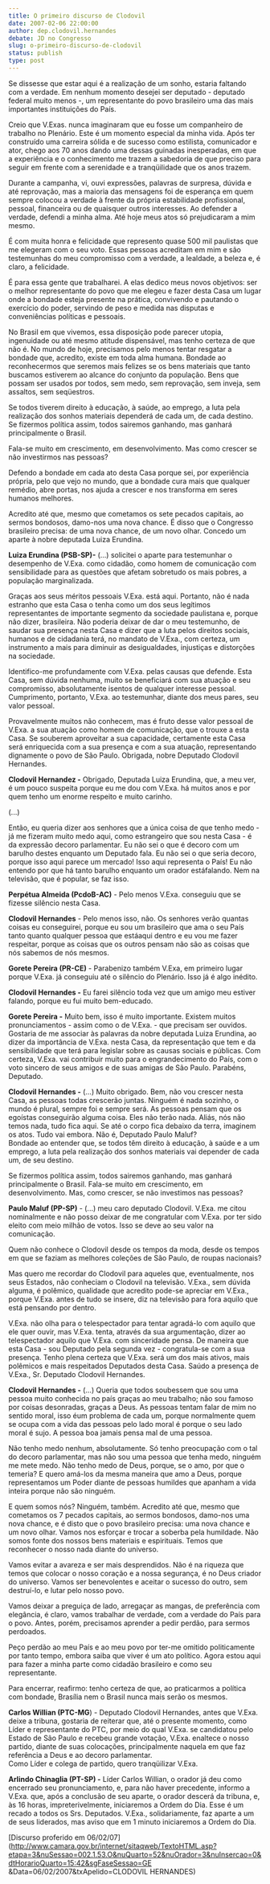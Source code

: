 ```yaml
---
title: O primeiro discurso de Clodovil
date: 2007-02-06 22:00:00
author: dep.clodovil.hernandes
debate: JD no Congresso
slug: o-primeiro-discurso-de-clodovil
status: publish 
type: post
---
```


  
Se dissesse que estar aqui é a realização de um sonho, estaria faltando com a verdade. Em nenhum momento desejei ser deputado - deputado federal muito menos -, um representante do povo brasileiro uma das mais importantes instituições do País.  
  
Creio que V.Exas. nunca imaginaram que eu fosse um companheiro de trabalho no Plenário. Este é um momento especial da minha vida. Após ter construído uma carreira sólida e de sucesso como estilista, comunicador e ator, chego aos 70 anos dando uma dessas guinadas inesperadas, em que a experiência e o conhecimento me trazem a sabedoria de que preciso para seguir em frente com a serenidade e a tranqüilidade que os anos trazem.  
  
Durante a campanha, vi, ouvi expressões, palavras de surpresa, dúvida e até reprovação, mas a maioria das mensagens foi de esperança em quem sempre colocou a verdade à frente da própria estabilidade profissional, pessoal, financeira ou de quaisquer outros interesses. Ao defender a verdade, defendi a minha alma. Até hoje meus atos só prejudicaram a mim mesmo.  
  
É com muita honra e felicidade que represento quase 500 mil paulistas que me elegeram com o seu voto. Essas pessoas acreditam em mim e são testemunhas do meu compromisso com a verdade, a lealdade, a beleza e, é claro, a felicidade.  
  
É para essa gente que trabalharei. A elas dedico meus novos objetivos: ser o melhor representante do povo que me elegeu e fazer desta Casa um lugar onde a bondade esteja presente na prática, convivendo e pautando o exercício do poder, servindo de peso e medida nas disputas e conveniências políticas e pessoais.  
  
No Brasil em que vivemos, essa disposição pode parecer utopia, ingenuidade ou até mesmo atitude dispensável, mas tenho certeza de que não é. No mundo de hoje, precisamos pelo menos tentar resgatar a bondade que, acredito, existe em toda alma humana. Bondade ao reconhecermos que seremos mais felizes se os bens materiais que tanto buscamos estiverem ao alcance do conjunto da população. Bens que possam ser usados por todos, sem medo, sem reprovação, sem inveja, sem assaltos, sem seqüestros.  
  
Se todos tiverem direito à educação, à saúde, ao emprego, a luta pela realização dos sonhos materiais dependerá de cada um, de cada destino. Se fizermos política assim, todos sairemos ganhando, mas ganhará principalmente o Brasil.  
  
Fala-se muito em crescimento, em desenvolvimento. Mas como crescer se não investirmos nas pessoas?  
  
Defendo a bondade em cada ato desta Casa porque sei, por experiência própria, pelo que vejo no mundo, que a bondade cura mais que qualquer remédio, abre portas, nos ajuda a crescer e nos transforma em seres humanos melhores.  
  
Acredito até que, mesmo que cometamos os sete pecados capitais, ao sermos bondosos, damo-nos uma nova chance. É disso que o Congresso brasileiro precisa: de uma nova chance, de um novo olhar. Concedo um aparte à nobre deputada Luiza Erundina.  
  
**Luiza Erundina (PSB-SP)-** (...) solicitei o aparte para testemunhar o desempenho de V.Exa. como cidadão, como homem de comunicação com sensibilidade para as questões que afetam sobretudo os mais pobres, a população marginalizada.  
  
Graças aos seus méritos pessoais V.Exa. está aqui. Portanto, não é nada estranho que esta Casa o tenha como um dos seus legítimos representantes de importante segmento da sociedade paulistana e, porque não dizer, brasileira. Não poderia deixar de dar o meu testemunho, de saudar sua presença nesta Casa e dizer que a luta pelos direitos sociais, humanos e de cidadania terá, no mandato de V.Exa., com certeza, um instrumento a mais para diminuir as desigualdades, injustiças e distorções na sociedade.   
  
Identifico-me profundamente com V.Exa. pelas causas que defende. Esta Casa, sem dúvida nenhuma, muito se beneficiará com sua atuação e seu compromisso, absolutamente isentos de qualquer interesse pessoal. Cumprimento, portanto, V.Exa. ao testemunhar, diante dos meus pares, seu valor pessoal.  
  
Provavelmente muitos não conhecem, mas é fruto desse valor pessoal de V.Exa. a sua atuação como homem de comunicação, que o trouxe a esta Casa. Se souberem aproveitar a sua capacidade, certamente esta Casa será enriquecida com a sua presença e com a sua atuação, representando dignamente o povo de São Paulo. Obrigada, nobre Deputado Clodovil Hernandes.  
  
**Clodovil Hernandez -** Obrigado, Deputada Luiza Erundina, que, a meu ver, é um pouco suspeita porque eu me dou com V.Exa. há muitos anos e por quem tenho um enorme respeito e muito carinho.  
  
(...)  
  
Então, eu queria dizer aos senhores que a única coisa de que tenho medo - já me fizeram muito medo aqui, como estrangeiro que sou nesta Casa - é da expressão decoro parlamentar. Eu não sei o que é decoro com um barulho destes enquanto um Deputado fala. Eu não sei o que seria decoro, porque isso aqui parece um mercado! Isso aqui representa o País! Eu não entendo por que há tanto barulho enquanto um orador estáfalando. Nem na televisão, que é popular, se faz isso.  
  
**Perpétua Almeida (PcdoB-AC)** - Pelo menos V.Exa. conseguiu que se fizesse silêncio nesta Casa.  
  
**Clodovil Hernandes** - Pelo menos isso, não. Os senhores verão quantas coisas eu conseguirei, porque eu sou um brasileiro que ama o seu País tanto quanto qualquer pessoa que estáaqui dentro e eu vou me fazer respeitar, porque as coisas que os outros pensam não são as coisas que nós sabemos de nós mesmos.  
  
**Gorete Pereira (PR-CE)** - Parabenizo também V.Exa, em primeiro lugar porque V.Exa. já conseguiu até o silêncio do Plenário. Isso já é algo inédito.  
  
**Clodovil Hernandes -** Eu farei silêncio toda vez que um amigo meu estiver falando, porque eu fui muito bem-educado.  
  
**Gorete Pereira -** Muito bem, isso é muito importante. Existem muitos pronunciamentos - assim como o de V.Exa. - que precisam ser ouvidos. Gostaria de me associar às palavras da nobre deputada Luiza Erundina, ao dizer da importância de V.Exa. nesta Casa, da representação que tem e da sensibilidade que terá para legislar sobre as causas sociais e públicas. Com certeza, V.Exa. vai contribuir muito para o engrandecimento do País, com o voto sincero de seus amigos e de suas amigas de São Paulo. Parabéns, Deputado.  
  
**Clodovil Hernandes -** (...) Muito obrigado. Bem, não vou crescer nesta Casa, as pessoas todas crescerão juntas. Ninguém é nada sozinho, o mundo é plural, sempre foi e sempre será. As pessoas pensam que os egoístas conseguirão alguma coisa. Eles não terão nada. Aliás, nós não temos nada, tudo fica aqui. Se até o corpo fica debaixo da terra, imaginem os atos. Tudo vai embora. Não é, Deputado Paulo Maluf?  
Bondade ao entender que, se todos têm direito à educação, à saúde e a um emprego, a luta pela realização dos sonhos materiais vai depender de cada um, de seu destino.  
  
Se fizermos política assim, todos sairemos ganhando, mas ganhará principalmente o Brasil. Fala-se muito em crescimento, em desenvolvimento. Mas, como crescer, se não investimos nas pessoas?  
  
**Paulo Maluf (PP-SP)** - (...) meu caro deputado Clodovil. V.Exa. me citou nominalmente e não posso deixar de me congratular com V.Exa. por ter sido eleito com meio milhão de votos. Isso se deve ao seu valor na comunicação.  
  
Quem não conhece o Clodovil desde os tempos da moda, desde os tempos em que se faziam as melhores coleções de São Paulo, de roupas nacionais?   
  
Mas quero me recordar do Clodovil para aqueles que, eventualmente, nos seus Estados, não conheciam o Clodovil na televisão. V.Exa., sem dúvida alguma, é polêmico, qualidade que acredito pode-se apreciar em V.Exa., porque V.Exa. antes de tudo se insere, diz na televisão para fora aquilo que está pensando por dentro.   
  
V.Exa. não olha para o telespectador para tentar agradá-lo com aquilo que ele quer ouvir, mas V.Exa. tenta, através da sua argumentação, dizer ao telespectador aquilo que V.Exa. com sinceridade pensa. De maneira que esta Casa - sou Deputado pela segunda vez - congratula-se com a sua presença. Tenho plena certeza que V.Exa. será um dos mais ativos, mais polêmicos e mais respeitados Deputados desta Casa. Saúdo a presença de V.Exa., Sr. Deputado Clodovil Hernandes.  
  
**Clodovil Hernandes -** (...) Queria que todos soubessem que sou uma pessoa muito conhecida no país graças ao meu trabalho; não sou famoso por coisas desonradas, graças a Deus. As pessoas tentam falar de mim no sentido moral, isso éum problema de cada um, porque normalmente quem se ocupa com a vida das pessoas pelo lado moral é porque o seu lado moral é sujo. A pessoa boa jamais pensa mal de uma pessoa.  
  
Não tenho medo nenhum, absolutamente. Só tenho preocupação com o tal do decoro parlamentar, mas não sou uma pessoa que tenha medo, ninguém me mete medo. Não tenho medo de Deus, porque, se o amo, por que o temeria? E quero amá-los da mesma maneira que amo a Deus, porque representamos um Poder diante de pessoas humildes que apanham a vida inteira porque não são ninguém.  
  
E quem somos nós? Ninguém, também. Acredito até que, mesmo que cometamos os 7 pecados capitais, ao sermos bondosos, damo-nos uma nova chance, e é disto que o povo brasileiro precisa: uma nova chance e um novo olhar. Vamos nos esforçar e trocar a soberba pela humildade. Não somos fonte dos nossos bens materiais e espirituais. Temos que reconhecer o nosso nada diante do universo.  
  
Vamos evitar a avareza e ser mais desprendidos. Não é na riqueza que temos que colocar o nosso coração e a nossa segurança, é no Deus criador do universo. Vamos ser benevolentes e aceitar o sucesso do outro, sem destruí-lo, e lutar pelo nosso povo.  
  
Vamos deixar a preguiça de lado, arregaçar as mangas, de preferência com elegância, é claro, vamos trabalhar de verdade, com a verdade do País para o povo. Antes, porém, precisamos aprender a pedir perdão, para sermos perdoados.   
  
Peço perdão ao meu País e ao meu povo por ter-me omitido politicamente por tanto tempo, embora saiba que viver é um ato político. Agora estou aqui para fazer a minha parte como cidadão brasileiro e como seu representante.   
  
Para encerrar, reafirmo: tenho certeza de que, ao praticarmos a política com bondade, Brasília nem o Brasil nunca mais serão os mesmos.  
  
**Carlos Willian (PTC-MG**) - Deputado Clodovil Hernandes, antes que V.Exa. deixe a tribuna, gostaria de reiterar que, até o presente momento, como Líder e representante do PTC, por meio do qual V.Exa. se candidatou pelo Estado de São Paulo e recebeu grande votação, V.Exa. enaltece o nosso partido, diante de suas colocações, principalmente naquela em que faz referência a Deus e ao decoro parlamentar.   
Como Líder e colega de partido, quero tranqüilizar V.Exa.  
  
**Arlindo Chinaglia (PT-SP) -** Líder Carlos Willian, o orador já deu como encerrado seu pronunciamento, e, para não haver precedente, informo a V.Exa. que, após a conclusão de seu aparte, o orador descerá da tribuna, e, às 16 horas, impreterivelmente, iniciaremos a Ordem do Dia. Esse é um recado a todos os Srs. Deputados. V.Exa., solidariamente, faz aparte a um de seus liderados, mas aviso que em 1 minuto iniciaremos a Ordem do Dia.  
  
[Discurso proferido em 06/02/07](http://www.camara.gov.br/internet/sitaqweb/TextoHTML.asp?etapa=3&nuSessao=002.1.53.O&nuQuarto=52&nuOrador=3&nuInsercao=0&dtHorarioQuarto=15:42&sgFaseSessao=GE        &Data=06/02/2007&txApelido=CLODOVIL HERNANDES) 
